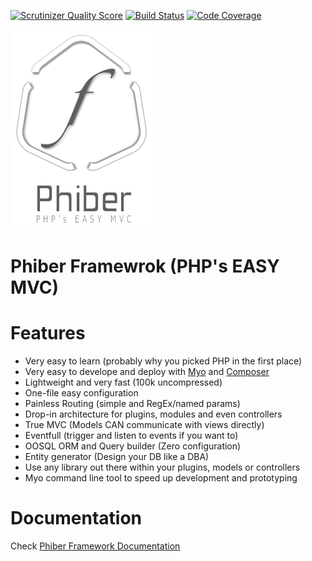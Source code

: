 [![Scrutinizer Quality Score](https://scrutinizer-ci.com/g/ghousseyn/phiber/badges/quality-score.png?s=436bbca471c3881b34e0c2d36b311c003aea5739)](https://scrutinizer-ci.com/g/ghousseyn/phiber/) [![Build Status](https://travis-ci.org/ghousseyn/phiber.png?branch=alpha)](https://travis-ci.org/ghousseyn/phiber) [![Code Coverage](https://scrutinizer-ci.com/g/ghousseyn/phiber/badges/coverage.png?s=6282beaf967e0ac820a325b6897fab427f286908)](https://scrutinizer-ci.com/g/ghousseyn/phiber/)


![Phiber Framework](logo.png)


Phiber Framewrok (PHP's EASY MVC)
===

Features
===
- Very easy to learn (probably why you picked PHP in the first place)
- Very easy to develope and deploy with [Myo](https://github.com/ghousseyn/phiber-myo) and [Composer](https://getcomposer.org)
- Lightweight and very fast (100k uncompressed)
- One-file easy configuration
- Painless Routing (simple and RegEx/named params)
- Drop-in architecture for plugins, modules and even controllers
- True MVC (Models CAN communicate with views directly)
- Eventfull (trigger and listen to events if you want to)
- OOSQL ORM and Query builder (Zero configuration)
- Entity generator (Design your DB like a DBA)
- Use any library out there within your plugins, models or controllers
- Myo command line tool to speed up development and prototyping


Documentation
===

Check [Phiber Framework Documentation](http://ghousseyn.github.io/phiber)

